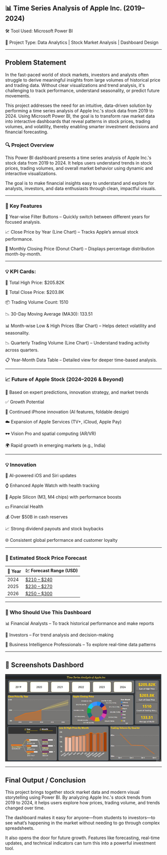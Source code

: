 
## 📊 Time Series Analysis of Apple Inc. (2019–2024)

🛠 Tool Used: Microsoft Power BI

📂 Project Type: Data Analytics | Stock Market Analysis | Dashboard Design


----


## Problem Statement ##
In the fast-paced world of stock markets, investors and analysts often struggle to derive meaningful insights from large volumes of historical price and trading data. Without clear visualizations and trend analysis, it's challenging to track performance, understand seasonality, or predict future movements.

This project addresses the need for an intuitive, data-driven solution by performing a time series analysis of Apple Inc.'s stock data from 2019 to 2024. Using Microsoft Power BI, the goal is to transform raw market data into interactive dashboards that reveal patterns in stock prices, trading volumes, and volatility, thereby enabling smarter investment decisions and financial forecasting.


### 🔍 Project Overview
This Power BI dashboard presents a time series analysis of Apple Inc.'s stock data from 2019 to 2024. It helps users understand trends in stock prices, trading volumes, and overall market behavior using dynamic and interactive visualizations.

The goal is to make financial insights easy to understand and explore for analysts, investors, and data enthusiasts through clean, impactful visuals.


---


### 🌟 Key Features
📅 Year-wise Filter Buttons – Quickly switch between different years for focused analysis.

📈 Close Price by Year (Line Chart) – Tracks Apple’s annual stock performance.

🍩 Monthly Closing Price (Donut Chart) – Displays percentage distribution month-by-month.


----

### 💡 KPI Cards:

🔼 Total High Price: $205.82K

🔽 Total Close Price: $203.8K

📦 Trading Volume Count: 1510

📉 30-Day Moving Average (MA30): 133.51

📊 Month-wise Low & High Prices (Bar Chart) – Helps detect volatility and seasonality.

📉 Quarterly Trading Volume (Line Chart) – Understand trading activity across quarters.

📋 Year-Month Data Table – Detailed view for deeper time-based analysis.

----


### 📈 Future of Apple Stock (2024–2026 & Beyond)
📌 Based on expert predictions, innovation strategy, and market trends

✅ Growth Potential

📱 Continued iPhone innovation (AI features, foldable design)

☁️ Expansion of Apple Services (TV+, iCloud, Apple Pay)

🕶️ Vision Pro and spatial computing (AR/VR)

🌍 Rapid growth in emerging markets (e.g., India)

----

### 💡 Innovation 

🤖 AI-powered iOS and Siri updates

⌚ Enhanced Apple Watch with health tracking

🧠 Apple Silicon (M3, M4 chips) with performance boosts

💵 Financial Health

💰 Over $50B in cash reserves

📈 Strong dividend payouts and stock buybacks

🌐 Consistent global performance and customer loyalty


----


### 🔮  Estimated Stock Price Forecast

| 📅 Year             | 💹 Forecast Range (USD)                                                                |
| ----------------- | ------------------------------------------------------------------ |
| 2024 | [	$210 – $240](https://via.placeholder.com/10/0a192f?text=+)  |
| 2025 | [$230 – $270](https://via.placeholder.com/10/f8f8f8?text=+)  |
| 2026 | [	$250 – $300](https://via.placeholder.com/10/00b48a?text=+) |


----


### 👤 Who Should Use This Dashboard
📊 Financial Analysts – To track historical performance and make reports

💼 Investors – For trend analysis and decision-making

🧠 Business Intelligence Professionals – To explore real-time data patterns

--- 


## 📸 Screenshots Dashbord


![App Screenshot](https://github.com/vaibhavkatwe17/Data_Analytics/blob/main/Screenshot%202025-06-16%20202408.jpg?raw=true)






----
## Final Output / Conclusion
This project brings together stock market data and modern visual storytelling using Power BI. By analyzing Apple Inc.'s stock trends from 2019 to 2024, it helps users explore how prices, trading volume, and trends changed over time.

The dashboard makes it easy for anyone—from students to investors—to see what’s happening in the market without needing to go through complex spreadsheets.

It also opens the door for future growth. Features like forecasting, real-time updates, and technical indicators can turn this into a powerful investment tool.


